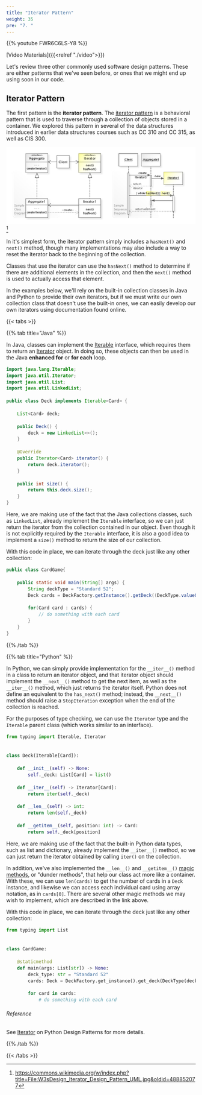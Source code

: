 ```yaml
---
title: "Iterator Pattern"
weight: 35
pre: "7. "
---
```


{{% youtube FWR6C6LS-Y8 %}}

[Video Materials]({{<relref "./video">}})

Let's review three other commonly used software design patterns. These are either patterns that we've seen before, or ones that we might end up using soon in our code.

## Iterator Pattern

The first pattern is the **iterator pattern**. The [iterator pattern](https://en.wikipedia.org/wiki/Iterator_pattern) is a behavioral pattern that is used to traverse through a collection of objects stored in a container. We explored this pattern in several of the data structures introduced in earlier data structures courses such as CC 310 and CC 315, as well as CIS 300. 

![Iterator Pattern Diagram](/images/12/iterator.jpg)[^1]

[^1]: https://commons.wikimedia.org/w/index.php?title=File:W3sDesign_Iterator_Design_Pattern_UML.jpg&oldid=488852077

In it's simplest form, the iterator pattern simply includes a `hasNext()` and `next()` method, though many implementations may also include a way to reset the iterator back to the beginning of the collection.

Classes that use the iterator can use the `hasNext()` method to determine if there are additional elements in the collection, and then the `next()` method is used to actually access that element.

In the examples below, we'll rely on the built-in collection classes in Java and Python to provide their own iterators, but if we must write our own collection class that doesn't use the built-in ones, we can easily develop our own iterators using documentation found online.

{{< tabs >}}

{{% tab title="Java" %}}

In Java, classes can implement the [Iterable](https://docs.oracle.com/javase/8/docs/api/java/lang/Iterable.html) interface, which requires them to return an [Iterator](https://docs.oracle.com/javase/8/docs/api/java/util/Iterator.html) object. In doing so, these objects can then be used in the Java **enhanced for** or **for each** loop.

```java
import java.lang.Iterable;
import java.util.Iterator;
import java.util.List;
import java.util.LinkedList;

public class Deck implements Iterable<Card> {

    List<Card> deck;
    
    public Deck() {
        deck = new LinkedList<>();
    }
    
    @Override
    public Iterator<Card> iterator() {
        return deck.iterator();
    }
    
    public int size() {
        return this.deck.size();
    }
}
```

Here, we are making use of the fact that the Java collections classes, such as `LinkedList`, already implement the `Iterable` interface, so we can just return the iterator from the collection contained in our object. Even though it is not explicitly required by the `Iterable` interface, it is also a good idea to implement a `size()` method to return the size of our collection.

With this code in place, we can iterate through the deck just like any other collection:

```java
public class CardGame{

    public static void main(String[] args) {
        String deckType = "Standard 52";
        Deck cards = DeckFactory.getInstance().getDeck((DeckType.valueOf(deckType)));
        
        for(Card card : cards) {
            // do something with each card
        }
    }
}
```

{{% /tab %}}

{{% tab title="Python" %}}

In Python, we can simply provide implementation for the `__iter__()` method in a class to return an iterator object, and that iterator object should implement the `__next__()` method to get the next item, as well as the `__iter__()` method, which just returns the iterator itself. Python does not define an equivalent to the `has_next()` method; instead, the `__next__()` method should raise a `StopIteration` exception when the end of the collection is reached.

For the purposes of type checking, we can use the `Iterator` type and the `Iterable` parent class (which works similar to an interface).

```python
from typing import Iterable, Iterator


class Deck(Iterable[Card]):

    def __init__(self) -> None:
        self._deck: List[Card] = list()
    
    def __iter__(self) -> Iterator[Card]:
        return iter(self._deck)
        
    def __len__(self) -> int:
        return len(self._deck)
        
    def __getitem__(self, position: int) -> Card:
        return self._deck[position]
```

Here, we are making use of the fact that the built-in Python data types, such as list and dictionary, already implement the `__iter__()` method, so we can just return the iterator obtained by calling `iter()` on the collection.

In addition, we've also implemented the `__len__()` and `__getitem__()` [magic methods](https://docs.python.org/3/reference/datamodel.html#emulating-container-types), or "dunder methods", that help our class act more like a container. With these, we can use `len(cards)` to get the number of cards in a `Deck` instance, and likewise we can access each individual card using array notation, as in `cards[0]`. There are several other magic methods we may wish to implement,  which are described in the link above.

With this code in place, we can iterate through the deck just like any other collection:

```python
from typing import List


class CardGame:

    @staticmethod
    def main(args: List[str]) -> None:
        deck_type: str = "Standard 52"
        cards: Deck = DeckFactory.get_instance().get_deck(DeckType(deck_type))
            
        for card in cards:
            # do something with each card
```

###### Reference

See [Iterator](https://python-patterns.guide/gang-of-four/iterator/) on Python Design Patterns for more details.

{{% /tab %}}

{{< /tabs >}}
